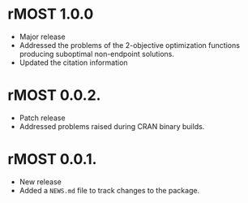 # rMOST 1.0.0

* Major release
* Addressed the problems of the 2-objective optimization functions producing suboptimal non-endpoint solutions.
* Updated the citation information

# rMOST 0.0.2.

* Patch release
* Addressed problems raised during CRAN binary builds.

# rMOST 0.0.1.

* New release
* Added a `NEWS.md` file to track changes to the package.

